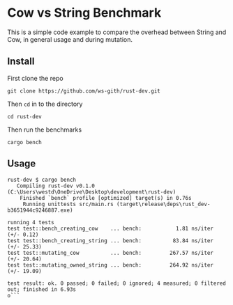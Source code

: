 # Cow vs String Benchmark

This is a simple code example to compare the overhead between String and Cow, in general usage and during mutation.

## Install

First clone the repo

```
git clone https://github.com/ws-gith/rust-dev.git
```

Then `cd` in to the directory

```
cd rust-dev
```

Then run the benchmarks

```
cargo bench
```

## Usage

````
rust-dev $ cargo bench
   Compiling rust-dev v0.1.0 (C:\Users\westd\OneDrive\Desktop\development\rust-dev)
    Finished `bench` profile [optimized] target(s) in 0.76s
     Running unittests src/main.rs (target\release\deps\rust_dev-b3651944c9246887.exe)

running 4 tests
test test::bench_creating_cow    ... bench:           1.81 ns/iter (+/- 0.12)
test test::bench_creating_string ... bench:          83.84 ns/iter (+/- 25.33)
test test::mutating_cow          ... bench:         267.57 ns/iter (+/- 20.64)
test test::mutating_owned_string ... bench:         264.92 ns/iter (+/- 19.09)

test result: ok. 0 passed; 0 failed; 0 ignored; 4 measured; 0 filtered out; finished in 6.93s
o```
````